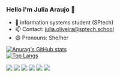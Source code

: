 ### Hello i'm Julia Araujo 👋
- 🌱 information systems student (SPtech)
- 📫 Contact: julia.oliveira@sptech.school
-  😄 Pronouns: She/her

[![Anurag's GitHub stats](https://github-readme-stats.vercel.app/api?username=JuliaAraujoOliveira&show_icons=true&theme=material-palenight)](https://github.com/JuliaAraujoOliveira/github-readme-stats)<br>
[![Top Langs](https://github-readme-stats.vercel.app/api/top-langs/?username=JuliaAraujoOliveira&layout=compact&_icons=true&theme=material-palenight)](https://github.com/JuliaAraujoOliveira/github-readme-stats)

  <div>
     <img align="center" src="https://icongr.am/devicon/css3-original.svg?size=50&color=60307e">
     <img align="center" src="https://icongr.am/devicon/html5-original.svg?size=50&color=60307e">
     <img  align="center" src="https://icongr.am/devicon/javascript-plain.svg?size=50&color=60307e">
     <img  align="center" src="https://icongr.am/devicon/java-original.svg?size=50&color=60307e">
     <img  align="center" src="https://icongr.am/devicon/mysql-original.svg?size=50&color=60307e">
     <img  align="center"src="https://icongr.am/devicon/git-original.svg?size=50&color=60307e">
 </div>

<!--
**JuliaAraujoOliveira/JuliaAraujoOliveira** is a ✨ _special_ ✨ repository because its `README.md` (this file) appears on your GitHub profile.

Here are some ideas to get you started:

- 🔭 I’m currently working on ...
- 🌱 I’m currently learning ...
- 👯 I’m looking to collaborate on ...
- 🤔 I’m looking for help with ...
- 💬 Ask me about ...
- 📫 Contate-me no email: julia.oliveira@sptech.school
- 😄 Pronouns: ...
- ⚡ Fun fact: ...
-->
